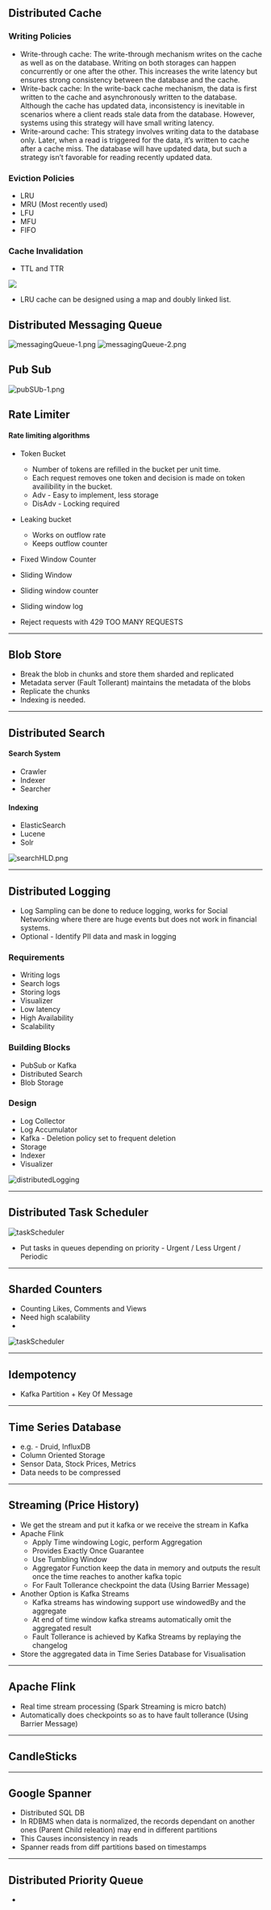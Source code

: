 ## Distributed Cache
### Writing Policies
- Write-through cache: The write-through mechanism writes on the cache as well as on the database. Writing on both storages can happen concurrently or one after the other. This increases the write latency but ensures strong consistency between the database and the cache.
- Write-back cache: In the write-back cache mechanism, the data is first written to the cache and asynchronously written to the database. Although the cache has updated data, inconsistency is inevitable in scenarios where a client reads stale data from the database. However, systems using this strategy will have small writing latency.
- Write-around cache: This strategy involves writing data to the database only. Later, when a read is triggered for the data, it’s written to cache after a cache miss. The database will have updated data, but such a strategy isn’t favorable for reading recently updated data.

### Eviction Policies
- LRU
- MRU (Most recently used)
- LFU
- MFU
- FIFO

### Cache Invalidation
- TTL and TTR

![](./resources/distributedCache.png)
- LRU cache can be designed using a map and doubly linked list.

## Distributed Messaging Queue
![messagingQueue-1.png](./resources/messagingQueue-1.png)
![messagingQueue-2.png](./resources/messagingQueue-2.png)

## Pub Sub
![pubSUb-1.png](./resources/pubSUb-1.png)

## Rate Limiter
#### Rate limiting algorithms
- Token Bucket
  - Number of tokens are refilled in the bucket per unit time.
  - Each request removes one token and decision is made on token availibility in the bucket.
  - Adv - Easy to implement, less storage
  - DisAdv - Locking required
- Leaking bucket
  - Works on outflow rate
  - Keeps outflow counter
- Fixed Window Counter
- Sliding Window
- Sliding window counter
- Sliding window log

- Reject requests with 429 TOO MANY REQUESTS
---

## Blob Store
- Break the blob in chunks and store them sharded and replicated
- Metadata server (Fault Tollerant) maintains the metadata of the blobs
- Replicate the chunks
- Indexing is needed.

---

## Distributed Search
#### Search System
- Crawler
- Indexer
- Searcher
#### Indexing
- ElasticSearch
- Lucene
- Solr

![searchHLD.png](./resources/searchHLD.png)

---

## Distributed Logging
- Log Sampling can be done to reduce logging, works for Social Networking where there are huge events but does not work in financial systems.
- Optional - Identify PII data and mask in logging
### Requirements
- Writing logs
- Search logs
- Storing logs
- Visualizer
- Low latency
- High Availability
- Scalability
### Building Blocks
- PubSub or Kafka
- Distributed Search
- Blob Storage
### Design
- Log Collector
- Log Accumulator
- Kafka - Deletion policy set to frequent deletion
- Storage
- Indexer
- Visualizer

![distributedLogging](./resources/distributedLogging.png)


---

## Distributed Task Scheduler
![taskScheduler](./resources/taskScheduler.png)
- Put tasks in queues depending on priority - Urgent / Less Urgent / Periodic

---

## Sharded Counters
- Counting Likes, Comments and Views
- Need high scalability
- 
![taskScheduler](./resources/taskScheduler.png)

---
## Idempotency
- Kafka Partition + Key Of Message

---
## Time Series Database
- e.g. - Druid, InfluxDB
- Column Oriented Storage
- Sensor Data, Stock Prices, Metrics
- Data needs to be compressed 

---
## Streaming (Price History)
- We get the stream and put it kafka or we receive the stream in Kafka
- Apache Flink
  - Apply Time windowing Logic, perform Aggregation
  - Provides Exactly Once Guarantee
  - Use Tumbling Window
  - Aggregator Function keep the data in memory and outputs the result once the time reaches to another kafka topic
  - For Fault Tollerance checkpoint the data (Using Barrier Message)
- Another Option is Kafka Streams
  - Kafka streams has windowing support use windowedBy and the aggregate
  - At end of time window kafka streams automatically omit the aggregated result
  - Fault Tollerance is achieved by Kafka Streams by replaying the changelog
- Store the aggregated data in Time Series Database for Visualisation 

---
## Apache Flink
- Real time stream processing (Spark Streaming is micro batch)
- Automatically does checkpoints so as to have fault tollerance (Using Barrier Message)

---
## CandleSticks

---
## Google Spanner
- Distributed SQL DB
- In RDBMS when data is normalized, the records dependant on another ones (Parent Child releation) may end in different partitions
- This Causes inconsistency in reads
- Spanner reads from diff partitions based on timestamps

---
## Distributed Priority Queue
- 